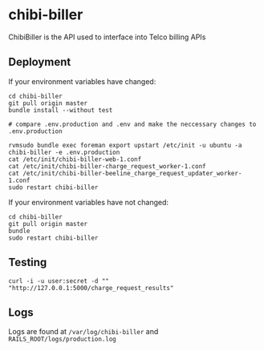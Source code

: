 # chibi-biller

ChibiBiller is the API used to interface into Telco billing APIs

## Deployment

If your environment variables have changed:

```shell
cd chibi-biller
git pull origin master
bundle install --without test

# compare .env.production and .env and make the neccessary changes to .env.production

rvmsudo bundle exec foreman export upstart /etc/init -u ubuntu -a chibi-biller -e .env.production
cat /etc/init/chibi-biller-web-1.conf
cat /etc/init/chibi-biller-charge_request_worker-1.conf
cat /etc/init/chibi-biller-beeline_charge_request_updater_worker-1.conf
sudo restart chibi-biller
```

If your environment variables have not changed:

```shell
cd chibi-biller
git pull origin master
bundle
sudo restart chibi-biller
```

## Testing

```shell
curl -i -u user:secret -d "" "http://127.0.0.1:5000/charge_request_results"
```

## Logs

Logs are found at `/var/log/chibi-biller` and `RAILS_ROOT/logs/production.log`
